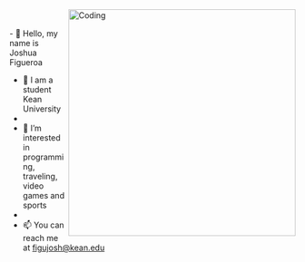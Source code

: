 <img align="right" alt="Coding" width="400" src="https://user-images.githubusercontent.com/74038190/229223263-cf2e4b07-2615-4f87-9c38-e37600f8381a.gif">
<br><br>
- 👋 Hello, my name is Joshua Figueroa

- 🏫 I am a student Kean University
- 
- 👀 I’m interested in programming, traveling, video games and sports
-            
- 📫 You can reach me at figujosh@kean.edu                        
















<!---
joshfigs/joshfigs is a ✨ special ✨ repository because its `README.md` (this file) appears on your GitHub profile.
You can click the Preview link to take a look at your changes.
--->
